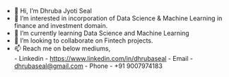 - 👋 Hi, I’m Dhruba Jyoti Seal
- 👀 I’m interested in incorporation of Data Science & Machine Learning in finance and investment domain. 
- 🌱 I’m currently learning Data Science and Machine Learning
- 💞️ I’m looking to collaborate on Fintech projects.
- 📫 Reach me on below mediums,\
           - Linkedin - https://www.linkedin.com/in/dhrubaseal
           - Email - dhrubaseal@gmail.com
           - Phone - +91 9007974183

<!---
dhrubaseal/dhrubaseal is a ✨ special ✨ repository because its `README.md` (this file) appears on your GitHub profile.
You can click the Preview link to take a look at your changes.
--->
